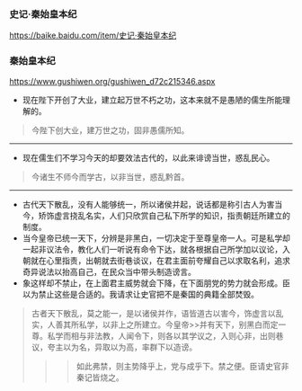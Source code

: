 ### 史记·秦始皇本纪
https://baike.baidu.com/item/史记·秦始皇本纪
### 秦始皇本纪
https://www.gushiwen.org/gushiwen_d72c215346.aspx
- 现在陛下开创了大业，建立起万世不朽之功，这本来就不是愚陋的儒生所能理解的。
>今陛下创大业，建万世之功，固非愚儒所知。
---
- 现在儒生们不学习今天的却要效法古代的，以此来诽谤当世，惑乱民心。
>今诸生不师今而学古，以非当世，惑乱黔首。
---
- 古代天下散乱，没有人能够统一，所以诸侯并起，说话都是称引古人为害当今，矫饰虚言挠乱名实，人们只欣赏自己私下所学的知识，指责朝廷所建立的制度。
- 当今皇帝已统一天下，分辨是非黑白，一切决定于至尊皇帝一人。可是私学却一起非议法令，教化人们一听说有命令下达，就各根据自己所学加以议论，入朝就在心里指责，出朝就去街巷谈议，在君主面前夸耀自己以求取名利，追求奇异说法以抬高自己，在民众当中带头制造谤言。
- 象这样却不禁止，在上面君主威势就会下降，在下面朋党的势力就会形成。臣以为禁止这些是合适的。我请求让史官把不是秦国的典籍全部焚毁。
>古者天下散乱，莫之能一，是以诸侯并作，语皆道古以害今，饰虚言以乱实，人善其所私学，以非上之所建立。今皇帝>>并有天下，别黑白而定一尊。私学而相与非法教，人闻令下，则各以其学议之，入则心非，出则巷议，夸主以为名，异取以为高，率群下以造谤。
>>>如此弗禁，则主势降乎上，党与成乎下。禁之便。臣请史官非秦记皆烧之。